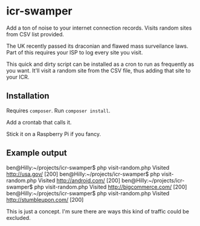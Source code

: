 # icr-swamper
Add a ton of noise to your internet connection records. Visits random sites from CSV list provided.

The UK recently passed its draconian and flawed mass surveilance laws. Part of this requires your ISP to log every site you visit.

This quick and dirty script can be installed as a cron to run as frequently as you want. It'll visit a random site from the CSV file, thus adding that site to your ICR.

## Installation

Requires `composer`. Run `composer install`.

Add a crontab that calls it.

Stick it on a Raspberry Pi if you fancy.

## Example output

ben@Hilly:~/projects/icr-swamper$ php visit-random.php 
Visited http://usa.gov/ [200]
ben@Hilly:~/projects/icr-swamper$ php visit-random.php 
Visited http://android.com/ [200]
ben@Hilly:~/projects/icr-swamper$ php visit-random.php 
Visited http://bigcommerce.com/ [200]
ben@Hilly:~/projects/icr-swamper$ php visit-random.php 
Visited http://stumbleupon.com/ [200]

This is just a concept. I'm sure there are ways this kind of traffic could be excluded. 
